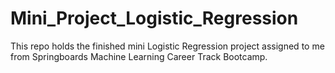 # Mini_Project_Logistic_Regression

This repo holds the finished mini Logistic Regression project assigned to me from Springboards Machine Learning Career Track Bootcamp.
